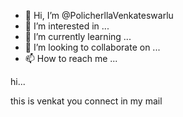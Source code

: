 - 👋 Hi, I’m @PolicherllaVenkateswarlu
- 👀 I’m interested in ...
- 🌱 I’m currently learning ...
- 💞️ I’m looking to collaborate on ...
- 📫 How to reach me ...

<!---
PolicherllaVenkateswarlu/PolicherllaVenkateswarlu is a ✨ special ✨ repository because its `README.md` (this file) appears on your GitHub profile.
You can click the Preview link to take a look at your changes.
--->hi...
this is venkat
you connect in my mail


